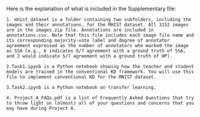 

Here is the explanation of what is included in the Supplementary file:


    1. mhist_dataset is a folder containing two subfolders, including the images and their annotations, for the MHIST dataset. All 3152 images are in the images.zip file. Annotations are included in annotations.csv. Note that this file includes each image file name and its corresponding majority-vote label and degree of annotator agreement expressed as the number of annotators who marked the image as SSA (e.g., 6 indicates 6/7 agreement with a ground truth of SSA, and 2 would indicate 5/7 agreement with a ground truth of HP).

    2.Task1.ipynb is a Python notebook showing how the teacher and student models are trained in the conventional KD framework. You will use this file to implement conventional KD for the MNIST dataset.
    
    3.Task2.ipynb is a Python notebook on transfer learning.

    4. Project_A_FAQs.pdf is a list of Frequently Asked Questions that try to throw light on (almost) all of your questions and concerns that you may have during Project A.


